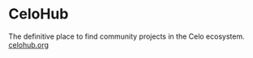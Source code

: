 # CeloHub

The definitive place to find community projects in the Celo ecosystem. [celohub.org](https://celohub.org)
